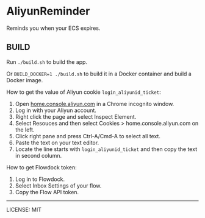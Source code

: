 AliyunReminder
==============

Reminds you when your ECS expires.

BUILD
-----

Run `./build.sh` to build the app.

Or `BUILD_DOCKER=1 ./build.sh` to build it in a Docker container and build a Docker image.

How to get the value of Aliyun cookie `login_aliyunid_ticket`:

1. Open [home.console.aliyun.com](https://home.console.aliyun.com) in a Chrome incognito window.
2. Log in with your Aliyun account.
3. Right click the page and select Inspect Element.
4. Select Resouces and then select Cookies > home.console.aliyun.com on the left.
5. Click right pane and press Ctrl-A/Cmd-A to select all text.
6. Paste the text on your text editor.
7. Locate the line starts with `login_aliyunid_ticket` and then copy the text in second column.

How to get Flowdock token:

1. Log in to Flowdock.
2. Select Inbox Settings of your flow.
3. Copy the Flow API token.

------------

LICENSE: MIT
